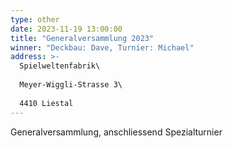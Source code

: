 ```yaml
---
type: other
date: 2023-11-19 13:00:00
title: "Generalversammlung 2023"
winner: "Deckbau: Dave, Turnier: Michael"
address: >-
  Spielweltenfabrik\
  
  Meyer-Wiggli-Strasse 3\
  
  4410 Liestal
---
```

Generalversammlung, anschliessend Spezialturnier
